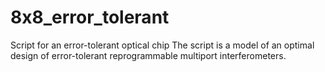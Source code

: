 # 8x8_error_tolerant
Script for an error-tolerant optical chip
The script is a model of an optimal design of error-tolerant reprogrammable multiport interferometers.
